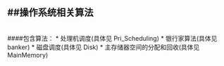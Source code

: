 ##操作系统相关算法
---
<br>
####包含算法：
* 处理机调度(具体见 Pri_Scheduling)
* 银行家算法(具体见 banker)
* 磁盘调度(具体见 Disk)
* 主存储器空间的分配和回收(具体见 MainMemory)
